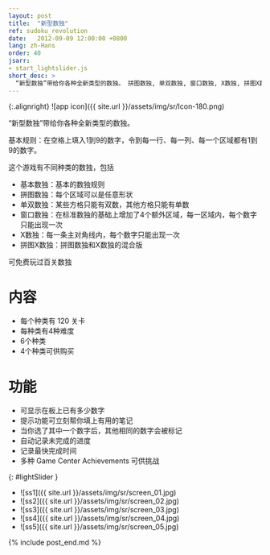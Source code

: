 ```yaml
---
layout: post
title:  "新型数独"
ref: sudoku_revolution
date:   2012-09-09 12:00:00 +0800
lang: zh-Hans
order: 40
jsarr:
- start_lightslider.js
short_desc: >
  “新型数独”带给你各种全新类型的数独。 拼图数独, 单双数独, 窗口数独, X数独, 拼图X数独.
---
```


{:.alignright}
![app icon]({{ site.url }}/assets/img/sr/Icon-180.png)


“新型数独”带给你各种全新类型的数独。 

基本规则：在空格上填入1到9的数字，令到每一行、每一列、每一个区域都有1到9的数字。

这个游戏有不同种类的数独，包括 
- 基本数独：基本的数独规则
- 拼图数独：每个区域可以是任意形状 
- 单双数独：某些方格只能有双数，其他方格只能有单数
- 窗口数独：在标准数独的基础上增加了4个额外区域，每一区域内，每个数字只能出现一次
- X数独：每一条主对角线内，每个数字只能出现一次 
- 拼图X数独：拼图数独和X数独的混合版 

可免费玩过百关数独

# 内容 
- 每个种类有 120 关卡 
- 每种类有4种难度
- 6个种类 
- 4个种类可供购买 

# 功能
- 可显示在板上已有多少数字 
- 提示功能可立刻帮你填上有用的笔记
- 当你选了其中一个数字后，其他相同的数字会被标记 
- 自动记录未完成的进度 
- 记录最快完成时间
- 多种 Game Center Achievements 可供挑战


{: #lightSlider }
*   ![ss1]({{ site.url }}/assets/img/sr/screen_01.jpg)
*   ![ss2]({{ site.url }}/assets/img/sr/screen_02.jpg)
*   ![ss3]({{ site.url }}/assets/img/sr/screen_03.jpg)
*   ![ss4]({{ site.url }}/assets/img/sr/screen_04.jpg)
*   ![ss5]({{ site.url }}/assets/img/sr/screen_05.jpg)


{% include post_end.md %}
